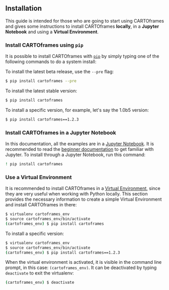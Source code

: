 ## Installation

This guide is intended for those who are going to start using CARTOframes and gives some instructions to install CARTOframes **locally**, in a **Jupyter Notebook** and using a **Virtual Environment**.

### Install CARTOframes using `pip`

It is possible to install CARTOframes with [`pip`](https://pypi.org/project/pip/) by simply typing one of the following commands to do a system install:

To install the latest beta release, use the `--pre` flag:

```bash
$ pip install cartoframes --pre
```

To install the latest stable version:

```bash
$ pip install cartoframes
```

To install a specific version, for example, let's say the 1.0b5 version:

```bash
$ pip install cartoframes==1.2.3
```


### Install CARTOframes in a Jupyter Notebook

In this documentation, all the examples are in a [Jupyter Notebook](https://jupyter.org/). It is recommended to read the [beginner documentation](https://jupyter-notebook-beginner-guide.readthedocs.io/en/latest/what_is_jupyter.html) to get familiar with Jupyter. To install through a Jupyter Notebook, run this command:

```bash
! pip install cartoframes
```

### Use a Virtual Environment

It is recommended to install CARTOframes in a [Virtual Environment](http://docs.python-guide.org/en/latest/dev/virtualenvs/), since they are very useful when working with Python locally. This section provides the necessary information to create a simple Virtual Environment and install CARTOframes in there:

```bash
$ virtualenv cartoframes_env
$ source cartoframes_env/bin/activate
(cartoframes_env) $ pip install cartoframes
```

To install a specific version:

```bash
$ virtualenv cartoframes_env
$ source cartoframes_env/bin/activate
(cartoframes_env) $ pip install cartoframes==1.2.3
```

When the virtual environment is activated, it is visible in the command line prompt, in this case: `(cartoframes_env)`. It can be deactivated by typing `deactivate` to exit the virtualenv:

```bash
(cartoframes_env) $ deactivate
```
